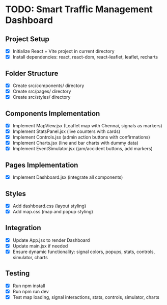 # TODO: Smart Traffic Management Dashboard

## Project Setup
- [x] Initialize React + Vite project in current directory
- [x] Install dependencies: react, react-dom, react-leaflet, leaflet, recharts

## Folder Structure
- [x] Create src/components/ directory
- [x] Create src/pages/ directory
- [x] Create src/styles/ directory

## Components Implementation
- [x] Implement MapView.jsx (Leaflet map with Chennai, signals as markers)
- [x] Implement StatsPanel.jsx (live counters with cards)
- [x] Implement Controls.jsx (admin action buttons with confirmations)
- [x] Implement Charts.jsx (line and bar charts with dummy data)
- [x] Implement EventSimulator.jsx (jam/accident buttons, add markers)

## Pages Implementation
- [x] Implement Dashboard.jsx (integrate all components)

## Styles
- [x] Add dashboard.css (layout styling)
- [x] Add map.css (map and popup styling)

## Integration
- [x] Update App.jsx to render Dashboard
- [x] Update main.jsx if needed
- [x] Ensure dynamic functionality: signal colors, popups, stats, controls, simulator, charts

## Testing
- [x] Run npm install
- [x] Run npm run dev
- [x] Test map loading, signal interactions, stats, controls, simulator, charts
